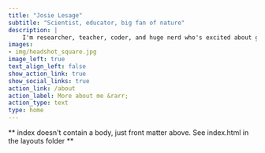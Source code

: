 ```yaml
---
title: "Josie Lesage"
subtitle: "Scientist, educator, big fan of nature"
description: |
    I'm researcher, teacher, coder, and huge nerd who's excited about getting other people excited about nature and data.
images:
- img/headshot_square.jpg
image_left: true
text_align_left: false
show_action_link: true
show_social_links: true
action_link: /about
action_label: More about me &rarr;
action_type: text
type: home
---
```


\*\* index doesn't contain a body, just front matter above. See
index.html in the layouts folder \*\*
